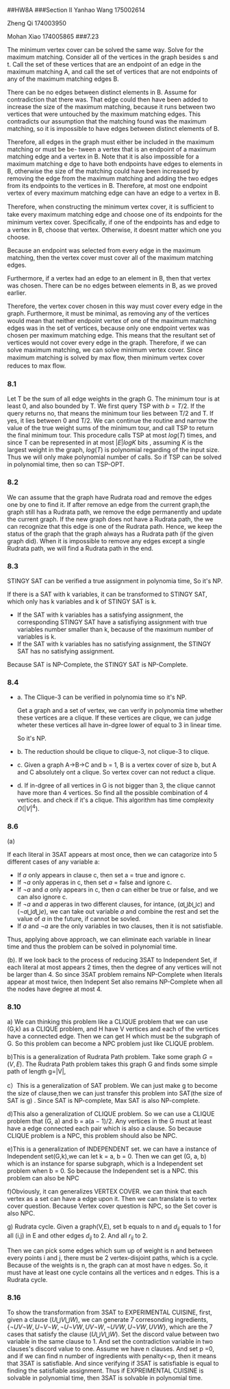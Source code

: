 <script type="text/javascript"
   src="http://cdn.mathjax.org/mathjax/latest/MathJax.js?config=TeX-AMS-MML_HTMLorMML">
</script>
##HW8A
###Section II
Yanhao Wang 175002614

Zheng Qi 174003950

Mohan Xiao 174005865
###7.23

The minimum vertex cover can be solved the same way. Solve for the maximum matching. Consider all of the 
vertices in the graph besides s and t. Call the set of these vertices that are an endpoint of an edge in the maximum 
matching A, and call the set of vertices that are not endpoints of any of the maximum matching edges B.

There can be no edges between distinct elements in B. Assume for contradiction that there was. That edge 
could then have been added to increase the size of the maximum matching, because it runs between two vertices that 
were untouched by the maximum matching edges. This contradicts our assumption that the matching found was the maximum 
matching, so it is impossible to have edges between distinct elements of B.

Therefore, all edges in the graph must either be included in the maximum matching or must be be- tween a vertex 
that is an endpoint of a maximum matching edge and a vertex in B. Note that it is also impossible for a maximum matching e
dge to have both endpoints have edges to elements in B, otherwise the size of the matching could have been increased by 
removing the edge from the maximum matching and adding the two edges from its endpoints to the vertices in B. Therefore, 
at most one endpoint vertex of every maximum matching edge can have an edge to a vertex in B.

Therefore, when constructing the minimum vertex cover, it is suﬃcient to take every maximum matching edge and choose one of 
its endpoints for the minimum vertex cover. Speciﬁcally, if one of the endpoints has and edge to a vertex in B, choose that 
vertex. Otherwise, it doesnt matter which one you choose.

Because an endpoint was selected from every edge in the maximum matching, then the vertex cover must cover all of the maximum matching edges. 

Furthermore, if a vertex had an edge to an element in B, then that vertex was chosen. There can be no edges between elements in B, as we proved earlier. 

Therefore, the vertex cover chosen in this way must cover every edge in the graph. Furthermore, it must be minimal, as removing any of the vertices would mean that neither endpoint vertex of one of the maximum matching edges was in the set of vertices, because only one endpoint vertex was chosen per maximum matching edge. This means that the resultant set of vertices would not cover every edge in the graph. Therefore, if we can solve maximum matching, we can solve minimum vertex cover. Since maximum matching is solved by max ﬂow, then minimum vertex cover reduces to max ﬂow.

### 8.1
Let T be the sum of all edge weights in the graph G. The minimum tour is at least 0, and also bounded by T. We first query TSP with $b = T/2$. If the query returns no, that means the minimum tour lies between T/2 and T. If yes, it lies between 0 and T/2.  We can continue the routine and narrow the value of the true weight sums of the minimum tour, and call TSP to return the final minimum tour. This procedure calls TSP at most $log(T)$ times, and since T can be represented in at most $|E|logK$ bits , assuming $K$ is the largest weight in the graph, $log(T)$ is polynomial regarding of the input size. Thus we will only make polynomial number of calls. So if TSP can be solved in polynomial time, then so can TSP-OPT.

### 8.2 
We can assume that the graph have Rudrata road and remove the edges one by one to find it. If after remove an edge from the current graph,the graph still has  a Rudrata path, 
we remove the edge  permanently and update the current graph. If the new graph does not have a Rudrata path, the we can recognize that this edge is one of the Rudrata path. Hence, 
we keep the status of the graph that the graph  always has a Rudrata path (if the given graph did). When it is impossible to remove any edges except a single Rudrata path, 
we will find a Rudrata path in the end.

### 8.3

STINGY SAT can be verified a true assignment in polynomia time, So it's NP.

If there is a SAT with k variables, it can be transformed to STINGY SAT, which only has k variables and k of STINGY SAT is k.

- If the SAT with k variables has a satisfying assignment, the corresponding STINGY SAT have a satisfiying assignment with true variables number smaller than k, because of the maximum number of variables is k.
- If the SAT with k variables has no satisfying assignment, the STINGY SAT has no satisfying assignment.

Because SAT is NP-Complete, the STINGY SAT is NP-Complete.

### 8.4

- a. The Clique-3 can be verified in polynomia time so it's NP.
    
    Get a graph and a set of vertex, we can verify in polynomia time whether these vertices are a clique. If these vertices are clique, we can judge wheter these vertices all have in-dgree lower of equal to 3 in linear time.

    So it's NP.

- b. The reduction should be clique to clique-3, not clique-3 to clique.
- c. Given a graph A->B->C and b = 1, B is a vertex cover of size b, but A and C absolutely ont a clique. So vertex cover can not reduct a clique.
- d. If in-dgree of all vertices in G is not bigger than 3, the clique cannot have more than 4 vertices. So find all the possible combination of 4 vertices. and check if it's a clique. This algorithm has time complexity $O(|V|^4)$.


### 8.6
(a)

If each literal in 3SAT appears at most once, then we can catagorize into 5 different cases of any variable a: 

- If $a$ only appears in clause c, then set a = true and ignore c.
- If $\neg a$ only apperas in c, then set $a$ = false and ignore c.
- If $\neg a$ and $a$ only appears in c, then $a$ can either be true or false, and we can also ignore c.
- If $\neg a$ and $a$ apperas in two different clauses, for intance, ($a \bigcup b \bigcup c$) and ($\neg a \bigcup d \bigcup e$), we can take out variable $a$ and combine the rest and set the value of $a$ in the future, if cannot be sovled. 
- If $a$ and $\neg a$ are the only variables in two clauses, then it is not satisfiable.

Thus, applying above approach, we can eliminate each variable in linear time and thus the problem can be solved in polynomial time.

(b). If we look back to the process of reducing 3SAT to Independent Set, if each literal at most appears 2 times, then the degree of any vertices will not be larger than 4. So since 3SAT problem remains NP-Complete when literals appear at most twice, then Indepent Set also remains NP-Complete when all the nodes have degree at most 4.



### 8.10
a) We can thinking this problem like a CLIQUE problem that we can use (G,k) as a CLIQUE problem, and H have V vertices and each of the vertices have a connected edge. Then we can get
H which must be the subgraph of G. So this problem can become a NPC problem just like CLIQUE problem.

b)This is a generalization of Rudrata Path problem. Take some graph $G=(V,E)$. The Rudrata Path problem takes this graph G and finds some simple path of length g=|V|,

c）This is a generalization of SAT problem. We can just make g to become the size of clause,then we can just transfer this problem into SAT(the size of SAT is g) . Since SAT 
is NP-complete, Max SAT is also NP-complete.

d)This also a generalization of CLIQUE problem. So we can use a CLIQUE problem that (G, a) and b = a(a − 1)/2. Any vertices in the G must at least have a edge connected each pair which is 
also a clause. So because CLIQUE problem is a NPC, this problem should also be NPC.

e)This is a generalization of INDEPENDENT set. we can have a instance of Independent set(G,k),we can let k = a, b = 0. Then we can get (G, a, b) which is an instance for sparse subgraph, which
is a Independent set problem when b = 0. So because the Independent set is a NPC. this problem can also be NPC

f)Obviously, it can generalizes VERTEX COVER. we can think that each vertex as a set can have a edge upon it. Then we can translate is to vertex cover question. Because Vertex cover question is 
NPC, so the Set cover is also NPC.

g) Rudrata cycle. Given a graph(V,E), set b equals to n and $d_{ij}$ equals to 1 for all (i,j) in E and other edges $d_{ij}$ to 2. And all $r_{ij}$ to 2.

Then we can pick some edges which sum up of weight is n and between every points i and j, there must be 2 vertex-disjoint paths, which is a cycle. Because of the weights is n, the graph can at most have n edges. So, it must have at least one cycle contains all the vertices and n edges. This is a Rudrata cycle.

### 8.16
To show the transformation from 3SAT to EXPERIMENTAL CUISINE, first, given a clause ($U \bigcup V \bigcup W$), we can generate 7 corresonding ingredients, {$\neg UV\neg W,U\neg V\neg W,\neg U\neg VW,UV\neg W,\neg UVW,U\neg VW,UVW$}, which are the 7 cases that satisfy the clause ($U \bigcup V \bigcup W$). Set the discord value between two variable in the same clause to 1. And set the contradiction variable in two clauses's discord value to one. Assume we have n clauses. And set p =0, and if we can find n number of ingredients with penalty<=p, then it means that 3SAT is satisfiable. And since verifying if 3SAT is satisfiable is equal to finding the satisfiable assignment. Thus if EXPREIMENTAL CUISINE is solvable in polynomial time, then 3SAT is solvable in polynomial time.
